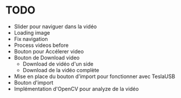 # TODO

- Slider pour naviguer dans la vidéo
- Loading image
- Fix navigation
- Process videos before
- Bouton pour Accélerer video
- Bouton de Download video
  - Download de vidéo d'un side
  - Download de la vidéo complète
- Mise en place du bouton d'import pour fonctionner avec TeslaUSB
- Bouton d'import
- Implémentation d'OpenCV pour analyze de la vidéo
